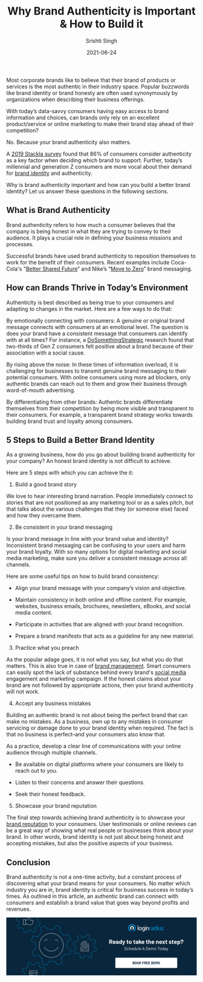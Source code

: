 ﻿---
title: "Why Brand Authenticity is Important & How to Build it"
date: "2021-06-24"
coverImage: "brand-engagement.jpg"
category: ["loginradius"]
featured: false 
author: "Srishti Singh"
description: "Today's world is increasingly clamoring for authenticity. Companies, especially brands, are being held accountable to consumers' demands and judgments about their sincerity. To many people, authenticity is more important than hope."
metadescription: "Here is why brand identity or authenticity is crucial for today’s business success and how to go about building the same."
metatitle: "Why brand authenticity is important. Learn top 5 Steps to Build a Better Brand Identity"
---

Most corporate brands like to believe that their brand of products or services is the most authentic in their industry space. Popular buzzwords like brand identity or brand honesty are often used synonymously by organizations when describing their business offerings.

  

With today’s data-savvy consumers having easy access to brand information and choices, can brands only rely on an excellent product/service or online marketing to make their brand stay ahead of their competition?

  

No. Because your brand authenticity also matters.

  

A [2019 Stackla survey](https://stackla.com/resources/reports/the-consumer-content-report-influence-in-the-digital-age/) found that 86% of consumers consider authenticity as a key factor when deciding which brand to support. Further, today’s millennial and generation Z consumers are more vocal about their demand for [brand identity](https://www.loginradius.com/blog/fuel/2021/04/Does-Your-website-Imagery-Reflect-Your-Brand-Identity/) and authenticity.

  

Why is brand authenticity important and how can you build a better brand identity? Let us answer these questions in the following sections.

## What is Brand Authenticity

Brand authenticity refers to how much a consumer believes that the company is being honest in what they are trying to convey to their audience. It plays a crucial role in defining your business missions and processes.

  

Successful brands have used brand authenticity to reposition themselves to work for the benefit of their consumers. Recent examples include Coca-Cola's "[Better Shared Future](https://www.coca-colacompany.com/shared-future)” and Nike’s “[Move to Zero](https://www.nike.com/sustainability)” brand messaging.

## How can Brands Thrive in Today’s Environment

Authenticity is best described as being true to your consumers and adapting to changes in the market. Here are a few ways to do that:

  

By emotionally connecting with consumers: A genuine or original brand message connects with consumers at an emotional level. The question is does your brand have a consistent message that consumers can identify with at all times? For instance, a [DoSomethingStrategic](https://www.marketingdive.com/news/study-gen-z-cares-about-issues-and-is-skeptical-of-brands/555782/) research found that two-thirds of Gen Z consumers felt positive about a brand because of their association with a social cause.

  

By rising above the noise: In these times of information overload, it is challenging for businesses to transmit genuine brand messaging to their potential consumers. With online consumers using more ad blockers, only authentic brands can reach out to them and grow their business through word-of-mouth advertising.

  

By differentiating from other brands: Authentic brands differentiate themselves from their competition by being more visible and transparent to their consumers. For example, a transparent brand strategy works towards building brand trust and loyalty among consumers.

## 5 Steps to Build a Better Brand Identity

As a growing business, how do you go about building brand authenticity for your company? An honest brand identity is not difficult to achieve.

  

Here are 5 steps with which you can achieve the it:

  

1. Build a good brand story

  

We love to hear interesting brand narration. People immediately connect to stories that are not positioned as any marketing tool or as a sales pitch, but that talks about the various challenges that they (or someone else) faced and how they overcame them.

  

2. Be consistent in your brand messaging

  

Is your brand message in line with your brand value and identity? Inconsistent brand messaging can be confusing to your users and harm your brand loyalty. With so many options for digital marketing and social media marketing, make sure you deliver a consistent message across all channels.

  

Here are some useful tips on how to build brand consistency:

-   Align your brand message with your company’s vision and objective.
    
-   Maintain consistency in both online and offline content. For example, websites, business emails, brochures, newsletters, eBooks, and social media content.
    
-   Participate in activities that are aligned with your brand recognition.
    
-   Prepare a brand manifesto that acts as a guideline for any new material.
    

  

3. Practice what you preach

  

As the popular adage goes, it is not what you say, but what you do that matters. This is also true in case of <a href="https://visme.co/blog/brand-management/">brand management</a>. Smart consumers can easily spot the lack of substance behind every brand's [social media](https://www.loginradius.com/blog/async/simple-social-media-solutions/) engagement and marketing campaign. If the honest claims about your brand are not followed by appropriate actions, then your brand authenticity will not work.

  

4. Accept any business mistakes

Building an authentic brand is not about being the perfect brand that can make no mistakes. As a business, own up to any mistakes in consumer servicing or damage done to your brand identity when required. The fact is that no business is perfect–and your consumers also know that.

  

As a practice, develop a clear line of communications with your online audience through multiple channels.

-   Be available on digital platforms where your consumers are likely to reach out to you.
    
-   Listen to their concerns and answer their questions.
    
-   Seek their honest feedback.
    

  

5. Showcase your brand reputation

  

The final step towards achieving brand authenticity is to showcase your [brand reputation](https://www.loginradius.com/blog/fuel/a-brief-guide-to-online-reputation-management/) to your consumers. User testimonials or online reviews can be a great way of showing what real people or businesses think about your brand. In other words, brand identity is not just about being honest and accepting mistakes, but also the positive aspects of your business.

## Conclusion

Brand authenticity is not a one-time activity, but a constant process of discovering what your brand means for your consumers. No matter which industry you are in, brand identity is critical for business success in today’s times. As outlined in this article, an authentic brand can connect with consumers and establish a brand value that goes way beyond profits and revenues.

[![book-a-demo-Consultation](../../assets/book-a-demo-loginradius.png)](https://www.loginradius.com/book-a-demo/)
